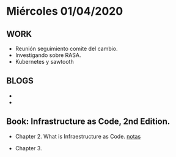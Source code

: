 # Miércoles 01/04/2020

## WORK
- Reunión seguimiento comite del cambio.
- Investigando sobre RASA.
- Kubernetes y sawtooth


## BLOGS

- 
- 

## Book: Infrastructure as Code, 2nd Edition.

- Chapter 2. What is Infraestructure as Code. [notas](./notas/Infrastructure_as_Code_2nd.md)

- Chapter 3. 